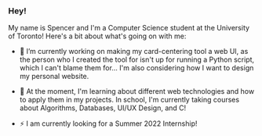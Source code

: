 ### Hey!

My name is Spencer and I'm a Computer Science student at the University of Toronto! Here's a bit about what's going on with me:

- 🔭 I’m currently working on making my card-centering tool a web UI, as the person who I created the tool for isn't up for running a Python script, which I can't blame them for... I'm also considering how I want to design my personal website.

- 🌱 At the moment, I'm learning about different web technologies and how to apply them in my projects. In school, I'm currently taking courses about Algorithms, Databases, UI/UX Design, and C!

- ⚡ I am currently looking for a Summer 2022 Internship!

<!--
**spalmurray/spalmurray** is a ✨ _special_ ✨ repository because its `README.md` (this file) appears on your GitHub profile.

Here are some ideas to get you started:

- 🔭 I’m currently working on ...
- 🌱 I’m currently learning ...
- 👯 I’m looking to collaborate on ...
- 🤔 I’m looking for help with ...
- 💬 Ask me about ...
- 📫 How to reach me: ...
- 😄 Pronouns: ...
- ⚡ Fun fact: ...
-->
